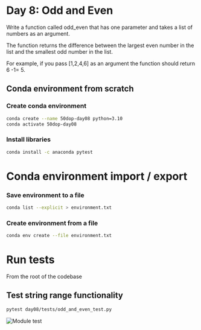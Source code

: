 # Day 8: Odd and Even

Write a function called odd_even that has one parameter and takes a list of numbers as an argument. 

The function returns the difference between the largest even number in the list and the smallest odd number in the list. 

For example, if you pass [1,2,4,6] as an argument the function should return 6 -1= 5.

## Conda environment from scratch

### Create conda environment

``` bash
conda create --name 50dop-day08 python=3.10 
conda activate 50dop-day08
```

### Install libraries

``` bash
conda install -c anaconda pytest
```

# Conda environment import / export

### Save environment to a file

``` bash
conda list --explicit > environment.txt
```

### Create environment from a file

``` bash
conda env create --file environment.txt
```

# Run tests

From the root of the codebase

## Test string range functionality

``` bash
pytest day08/tests/odd_and_even_test.py
```

![Module test](image-day08-test-module.png "Module test")
